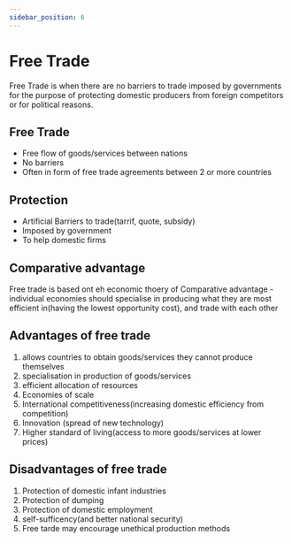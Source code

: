 ```yaml
---
sidebar_position: 6
---
```


# Free Trade

Free Trade is when there are no barriers to trade imposed by governments for the purpose of protecting domestic producers from foreign competitors or for political reasons.

## Free Trade

- Free flow of goods/services between nations
- No barriers
- Often in form of free trade agreements between 2 or more countries

## Protection

- Artificial Barriers to trade(tarrif, quote, subsidy)
- Imposed by government
- To help domestic firms

## Comparative advantage

Free trade is based ont eh economic thoery of Comparative advantage - individual economies should specialise in producing what they are most efficient in(having the lowest opportunity cost), and trade with each other



## Advantages of free trade

1. allows countries to obtain goods/services they cannot produce themselves
2. specialisation in production of goods/services
3. efficient allocation of resources
4. Economies of scale
5. International competitiveness(increasing domestic efficiency from competition)
6. Innovation (spread of new technology)
7. Higher standard of living(access to more goods/services at lower prices)


## Disadvantages of free trade

1. Protection of domestic infant industries
2. Protection of dumping
3. Protection of domestic employment
4. self-sufficency(and better national security)
5. Free tarde may encourage unethical production methods


